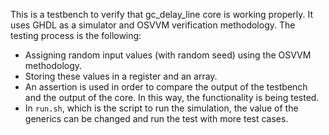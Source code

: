 This is a testbench to verify that gc_delay_line core is working properly.
It uses GHDL as a simulator and OSVVM verification methodology. The testing process is the following:

  - Assigning random input values (with random seed) using the OSVVM methodology.
  - Storing these values in a register and an array.
  - An assertion is used in order to compare the output of the testbench and the output of the 
    core. In this way, the functionality is being tested. 
  - In `run.sh`, which is the script to run the simulation, the value of the generics can be 
    changed and run the test with more test cases.

